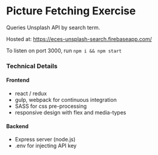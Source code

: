 # Picture Fetching Exercise

Queries Unsplash API by search term.

Hosted at: https://eces-unsplash-search.firebaseapp.com/

To listen on port 3000, run `npm i && npm start`

### Technical Details

#### Frontend

- react / redux
- gulp, webpack for continuous integration
- SASS for css pre-processing
- responsive design with flex and media-types

#### Backend

- Express server (node.js)
- .env for injecting API key
